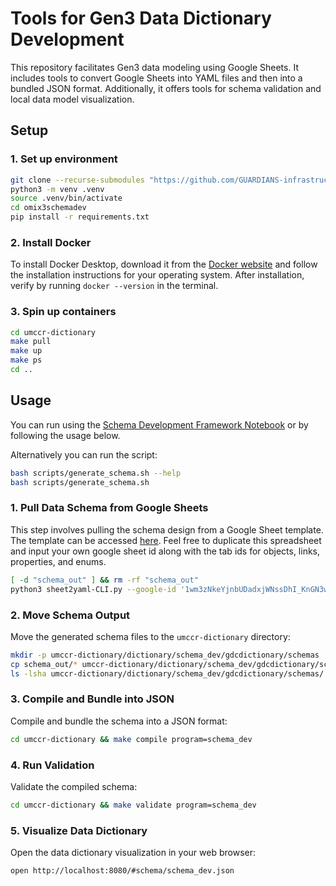 # Tools for Gen3 Data Dictionary Development
This repository facilitates Gen3 data modeling using Google Sheets. It includes tools to convert Google Sheets into YAML files and then into a bundled JSON format. Additionally, it offers tools for schema validation and local data model visualization.


## Setup

### 1. Set up environment
```bash
git clone --recurse-submodules "https://github.com/GUARDIANS-infrastructure/omix3schemadev.git"
python3 -m venv .venv
source .venv/bin/activate
cd omix3schemadev
pip install -r requirements.txt
```
### 2. Install Docker
To install Docker Desktop, download it from the [Docker website](https://www.docker.com/products/docker-desktop) and follow the installation instructions for your operating system. After installation, verify by running `docker --version` in the terminal.

### 3. Spin up containers
```bash
cd umccr-dictionary
make pull
make up
make ps
cd ..
```

## Usage

You can run using the [Schema Development Framework Notebook](jupyter/schema_dev_framework.ipynb) or by following the usage below.

Alternatively you can run the script:
```bash
bash scripts/generate_schema.sh --help
bash scripts/generate_schema.sh
```


### 1. Pull Data Schema from Google Sheets

This step involves pulling the schema design from a Google Sheet template. The template can be accessed [here](https://docs.google.com/spreadsheets/d/1wm3zNkeYjnbUDadxjWNssDhI_KnGN3wFj4_ZMCx3Pis/edit?usp=sharing). Feel free to duplicate this spreadsheet and input your own google sheet id along with the tab ids for objects, links, properties, and enums.

```bash
[ -d "schema_out" ] && rm -rf "schema_out"
python3 sheet2yaml-CLI.py --google-id '1wm3zNkeYjnbUDadxjWNssDhI_KnGN3wFj4_ZMCx3Pis' --objects-gid 0 --links-gid 270346573 --properties-gid 613332252 --enums-gid 1807456496
```

### 2. Move Schema Output

Move the generated schema files to the `umccr-dictionary` directory:

```bash
mkdir -p umccr-dictionary/dictionary/schema_dev/gdcdictionary/schemas
cp schema_out/* umccr-dictionary/dictionary/schema_dev/gdcdictionary/schemas/
ls -lsha umccr-dictionary/dictionary/schema_dev/gdcdictionary/schemas/
```

### 3. Compile and Bundle into JSON

Compile and bundle the schema into a JSON format:

```bash
cd umccr-dictionary && make compile program=schema_dev
```

### 4. Run Validation

Validate the compiled schema:

```bash
cd umccr-dictionary && make validate program=schema_dev
```

### 5. Visualize Data Dictionary

Open the data dictionary visualization in your web browser:

```bash
open http://localhost:8080/#schema/schema_dev.json
```
